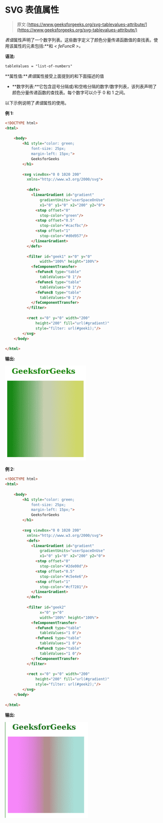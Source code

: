 # SVG 表值属性

> 原文:[https://www.geeksforgeeks.org/svg-tablevalues-attribute/](https://www.geeksforgeeks.org/svg-tablevalues-attribute/)

*表值*属性声明了一个数字列表。这些数字定义了颜色分量传递函数值的查找表。使用该属性的元素包括:*<feFuncA><feFuncB><feFuncG>*和 *< feFuncR >。*

**语法:**

```html
tableValues = "list-of-numbers"
```

**属性值:***表值*属性接受上面提到的和下面描述的值

*   **数字列表:**它包含逗号分隔或/和空格分隔的数字/数字列表，该列表声明了颜色分量传递函数的查找表。每个数字可以介于 0 和 1 之间。

以下示例说明了*表值*属性的使用。

**例 1:**

```html
<!DOCTYPE html>
<html>

    <body>
        <h1 style="color: green;
            font-size: 25px; 
            margin-left: 15px;">
            GeeksforGeeks
        </h1>

        <svg viewBox="0 0 1020 200" 
          xmlns="http://www.w3.org/2000/svg">

          <defs>
            <linearGradient id="gradient" 
                gradientUnits="userSpaceOnUse"
                x1="0" y1="0" x2="200" y2="0">
              <stop offset="0" 
                stop-color="green"/>
              <stop offset="0.5" 
                stop-color="#cacfbc"/>
              <stop offset="1" 
                stop-color="#d0d957"/>
            </linearGradient>
          </defs>

          <filter id="geek1" x="0" y="0" 
                width="100%" height="100%">
            <feComponentTransfer>
              <feFuncR type="table" 
                tableValues="0 1"/>
              <feFuncG type="table" 
                tableValues="0 1"/>
              <feFuncB type="table" 
                tableValues="0 1"/>
            </feComponentTransfer>
          </filter>

          <rect x="0" y="0" width="200" 
              height="200" fill="url(#gradient)"
              style="filter: url(#geek1);"/>
        </svg>
    </body>

</html>
```

**输出:**

![](img/3659d9026f7d471768171ec8bf24093a.png)

**例 2:**

```html
<!DOCTYPE html>
<html>

    <body>
        <h1 style="color: green;
            font-size: 25px; 
            margin-left: 15px;">
            GeeksforGeeks
        </h1>

        <svg viewBox="0 0 1020 200" 
          xmlns="http://www.w3.org/2000/svg">
          <defs>
            <linearGradient id="gradient" 
                gradientUnits="userSpaceOnUse"
                x1="0" y1="0" x2="200" y2="0">
              <stop offset="0" 
                stop-color="#2de00d"/>
              <stop offset="0.5" 
                stop-color="#c5e4e6"/>
              <stop offset="1" 
                stop-color="#cf7281"/>
            </linearGradient>
          </defs>

          <filter id="geek2" 
                x="0" y="0" 
                width="100%" height="100%">
            <feComponentTransfer>
              <feFuncR type="table" 
                tableValues="1 0"/>
              <feFuncG type="table" 
                tableValues="1 0"/>
              <feFuncB type="table" 
                tableValues="1 0"/>
            </feComponentTransfer>
          </filter>

          <rect x="0" y="0" width="200" 
              height="200" fill="url(#gradient)"
              style="filter: url(#geek2);"/>
        </svg>
    </body>

</html>
```

**输出:**

![](img/399c6d2cecefbcc95eb3da04e3952718.png)